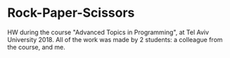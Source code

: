 # Rock-Paper-Scissors
HW during the course "Advanced Topics in Programming", at Tel Aviv University 2018. All of the work was made by 2 students: a colleague from the course, and me.

